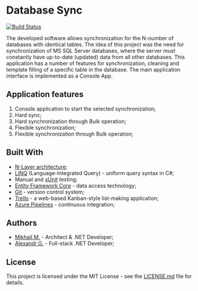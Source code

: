 # Database Sync

[![Build Status](https://dev.azure.com/30CTB/Security-Database-Sync/_apis/build/status/securedevteam.Security-Database-Sync?branchName=master)](https://dev.azure.com/30CTB/Security-Database-Sync/_build/latest?definitionId=3&branchName=master)

The developed software allows synchronization for the N-number of databases with identical tables. The idea of this project was the need for synchronization of MS SQL Server databases, where the server must constantly have up-to-date (updated) data from all other databases. This application has a number of features for synchronization, cleaning and template filling of a specific table in the database. The main application interface is implemented as a Console App.

## Application features
1. Console application to start the selected synchronization;
2. Hard sync;
3. Hard synchronization through Bulk operation;
4. Flexible synchronization;
5. Flexible synchronization through Bulk operation;

## Built With
- [N-Layer architecture](https://docs.microsoft.com/en-us/dotnet/architecture/modern-web-apps-azure/common-web-application-architectures);
- [LINQ](https://docs.microsoft.com/en-us/dotnet/csharp/programming-guide/concepts/linq/) (Language-Integrated Query) - uniform query syntax in C#;
- Manual and [xUnit](https://xunit.net/) testing;
- [Entity Framework Core](https://docs.microsoft.com/en-us/ef/core/) - data access technology; 
- [Git](https://git-scm.com/) - version control system;
- [Trello](https://trello.com/en) - a web-based Kanban-style list-making application;
- [Azure Pipelines](https://azure.microsoft.com/en-us/services/devops/) - continuous integration;

## Authors
- [Mikhail M.](https://mikhailmasny.github.io/) - Architect & .NET Developer;
- [Alexandr G.](https://s207883.github.io/) - Full-stack .NET Developer;

## License
This project is licensed under the MIT License - see the [LICENSE.md](https://github.com/securedevteam/Security-Database-Sync/blob/master/LICENSE) file for details.
